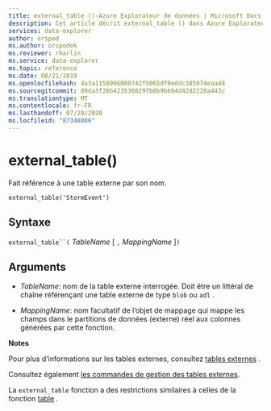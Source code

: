 ```yaml
---
title: external_table ()-Azure Explorateur de données | Microsoft Docs
description: Cet article décrit external_table () dans Azure Explorateur de données.
services: data-explorer
author: orspod
ms.author: orspodek
ms.reviewer: rkarlin
ms.service: data-explorer
ms.topic: reference
ms.date: 08/21/2019
ms.openlocfilehash: 4a3a1150996000742f5065df0eddc385074eaa48
ms.sourcegitcommit: 09da3f26b4235368297b8b9b604d4282228a443c
ms.translationtype: MT
ms.contentlocale: fr-FR
ms.lasthandoff: 07/28/2020
ms.locfileid: "87348086"
---
```

# <a name="external_table"></a>external_table()

Fait référence à une table externe par son nom.

```kusto
external_table('StormEvent')
```

## <a name="syntax"></a>Syntaxe

`external_table``(` *TableName* [ `,` *MappingName* ]`)`

## <a name="arguments"></a>Arguments

* *TableName*: nom de la table externe interrogée.
  Doit être un littéral de chaîne référençant une table externe de type `blob` ou `adl` . <!-- TODO: Document data formats supported -->

* *MappingName*: nom facultatif de l’objet de mappage qui mappe les champs dans le partitions de données (externe) réel aux colonnes générées par cette fonction.

**Notes**

Pour plus d’informations sur les tables externes, consultez [tables externes](schema-entities/externaltables.md) .

Consultez également [les commandes de gestion des tables externes](../management/externaltables.md).

La `external_table` fonction a des restrictions similaires à celles de la fonction [table](tablefunction.md) .
